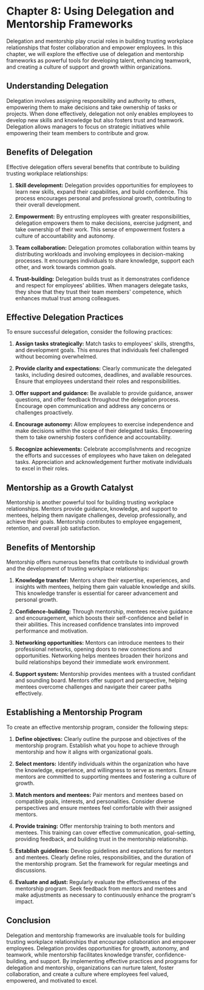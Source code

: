 Chapter 8: Using Delegation and Mentorship Frameworks
=====================================================

Delegation and mentorship play crucial roles in building trusting workplace relationships that foster collaboration and empower employees. In this chapter, we will explore the effective use of delegation and mentorship frameworks as powerful tools for developing talent, enhancing teamwork, and creating a culture of support and growth within organizations.

**Understanding Delegation**
----------------------------

Delegation involves assigning responsibility and authority to others, empowering them to make decisions and take ownership of tasks or projects. When done effectively, delegation not only enables employees to develop new skills and knowledge but also fosters trust and teamwork. Delegation allows managers to focus on strategic initiatives while empowering their team members to contribute and grow.

**Benefits of Delegation**
--------------------------

Effective delegation offers several benefits that contribute to building trusting workplace relationships:

1. **Skill development:** Delegation provides opportunities for employees to learn new skills, expand their capabilities, and build confidence. This process encourages personal and professional growth, contributing to their overall development.

2. **Empowerment:** By entrusting employees with greater responsibilities, delegation empowers them to make decisions, exercise judgment, and take ownership of their work. This sense of empowerment fosters a culture of accountability and autonomy.

3. **Team collaboration:** Delegation promotes collaboration within teams by distributing workloads and involving employees in decision-making processes. It encourages individuals to share knowledge, support each other, and work towards common goals.

4. **Trust-building:** Delegation builds trust as it demonstrates confidence and respect for employees' abilities. When managers delegate tasks, they show that they trust their team members' competence, which enhances mutual trust among colleagues.

**Effective Delegation Practices**
----------------------------------

To ensure successful delegation, consider the following practices:

1. **Assign tasks strategically:** Match tasks to employees' skills, strengths, and development goals. This ensures that individuals feel challenged without becoming overwhelmed.

2. **Provide clarity and expectations:** Clearly communicate the delegated tasks, including desired outcomes, deadlines, and available resources. Ensure that employees understand their roles and responsibilities.

3. **Offer support and guidance:** Be available to provide guidance, answer questions, and offer feedback throughout the delegation process. Encourage open communication and address any concerns or challenges proactively.

4. **Encourage autonomy:** Allow employees to exercise independence and make decisions within the scope of their delegated tasks. Empowering them to take ownership fosters confidence and accountability.

5. **Recognize achievements:** Celebrate accomplishments and recognize the efforts and successes of employees who have taken on delegated tasks. Appreciation and acknowledgement further motivate individuals to excel in their roles.

**Mentorship as a Growth Catalyst**
-----------------------------------

Mentorship is another powerful tool for building trusting workplace relationships. Mentors provide guidance, knowledge, and support to mentees, helping them navigate challenges, develop professionally, and achieve their goals. Mentorship contributes to employee engagement, retention, and overall job satisfaction.

**Benefits of Mentorship**
--------------------------

Mentorship offers numerous benefits that contribute to individual growth and the development of trusting workplace relationships:

1. **Knowledge transfer:** Mentors share their expertise, experiences, and insights with mentees, helping them gain valuable knowledge and skills. This knowledge transfer is essential for career advancement and personal growth.

2. **Confidence-building:** Through mentorship, mentees receive guidance and encouragement, which boosts their self-confidence and belief in their abilities. This increased confidence translates into improved performance and motivation.

3. **Networking opportunities:** Mentors can introduce mentees to their professional networks, opening doors to new connections and opportunities. Networking helps mentees broaden their horizons and build relationships beyond their immediate work environment.

4. **Support system:** Mentorship provides mentees with a trusted confidant and sounding board. Mentors offer support and perspective, helping mentees overcome challenges and navigate their career paths effectively.

**Establishing a Mentorship Program**
-------------------------------------

To create an effective mentorship program, consider the following steps:

1. **Define objectives:** Clearly outline the purpose and objectives of the mentorship program. Establish what you hope to achieve through mentorship and how it aligns with organizational goals.

2. **Select mentors:** Identify individuals within the organization who have the knowledge, experience, and willingness to serve as mentors. Ensure mentors are committed to supporting mentees and fostering a culture of growth.

3. **Match mentors and mentees:** Pair mentors and mentees based on compatible goals, interests, and personalities. Consider diverse perspectives and ensure mentees feel comfortable with their assigned mentors.

4. **Provide training:** Offer mentorship training to both mentors and mentees. This training can cover effective communication, goal-setting, providing feedback, and building trust in the mentorship relationship.

5. **Establish guidelines:** Develop guidelines and expectations for mentors and mentees. Clearly define roles, responsibilities, and the duration of the mentorship program. Set the framework for regular meetings and discussions.

6. **Evaluate and adjust:** Regularly evaluate the effectiveness of the mentorship program. Seek feedback from mentors and mentees and make adjustments as necessary to continuously enhance the program's impact.

**Conclusion**
--------------

Delegation and mentorship frameworks are invaluable tools for building trusting workplace relationships that encourage collaboration and empower employees. Delegation provides opportunities for growth, autonomy, and teamwork, while mentorship facilitates knowledge transfer, confidence-building, and support. By implementing effective practices and programs for delegation and mentorship, organizations can nurture talent, foster collaboration, and create a culture where employees feel valued, empowered, and motivated to excel.
